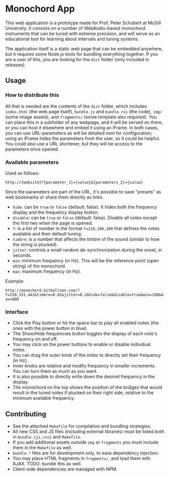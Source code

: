 Monochord App
=============

This web application is a prototype made for Prof. Peter Schubert at McGill University. It consists on a number of WebAudio-based monochord instruments that can be tuned with extreme precision, and will serve as an educational tool for learning about intervals and tuning systems.

The application itself is a static web page that can be embedded anywhere, but it requires some Node.js tools for bundling everything together. If you are a user of this, you are looking for the `dist` folder (only included in releases).

Usage
-----

### How to distribute this

All that is needed are the contents of the `dist` folder, which includes `index.html` (the web page itself), `bundle.js` and `bundle.css` (the code), `img/` (some image assets), and `fragments/` (some template also required). You can place this in a subfolder of any webpage, and it will be served on there, or you can host it elsewhere and embed it using an iFrame. In both cases, you can use URL-parameters as will be detailed next for configuration; using an iFrame hides the parameters from the user, so it could be helpful. You could also use a URL shortener, but they will be access to the parameters once opened. 

### Available parameters

Used as follows:

`http://{website}?{parameter_1}={value}&{parameters_2}={value}`

Since the parameters are part of the URL, it's possible to save "presets" as web bookmarks or share them directly as links.

* `hide`: can be `true` or `false` (default: false). It hides both the frequency display and the frequency display button.
* `disable`: can be `true` or `false` (default: false). Disable all notes except the first two when the page is opened.
* `f`: is a list of number in the format `f=110,200,300` that defines the notes available and their default tuning.
* `timbre`: is a number that affects the timbre of the sound (similar to how the string is plucked).
* `jitter`: controls a small random de-synchronization during the onset, in seconds.
* `min`: minimum frequency (in Hz). This will be the reference point (open string) of the monochord.
* `max`: maximum frequency (in Hz).

Example:

`http://monochord.bitballoon.com/?f=220,331,442&timbre=0.01&jitter=0.2&hide=false&disable=true&min=100&max=800`

### Interface

* Click the Play button or hit the space bar to play all enabled notes (the ones with the power button in blue).
* The Show/Hide frequencies button toggles the display of each note's frequency on and off.
* You may click on the power buttons to enable or disable individual notes.
* You can drag the outer knob of the notes to directly set their frequency (in Hz).
* Inner knobs are relative and modify frequency in smaller increments. You can turn them as much as you want.
* It is also possible to directly write down the desired frequency in the display.
* The monochord on the top shows the position of the bridges that would result in the tuned notes if plucked on their right side, relative to the minimum available frequency. 

Contributing
------------

* See the attached `Makefile` for compilation and bundling strategies.
* All new CSS and JS files (including external libraries) must be listed _both_ in `bundle.{js,css}` and `Makefile`.
* If you add additional assets outside `img` or `fragments` you must include them in the `Makefile` as well.
* `bundle.*` files are for development only, to ease dependency injection.
* You may place HTML fragments in `fragments/`, and load them with AJAX. TODO: bundle this as well.
* Client-side dependencies are managed with NPM.

